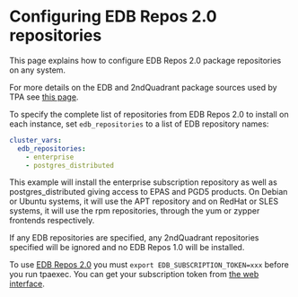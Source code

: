 # Configuring EDB Repos 2.0 repositories

This page explains how to configure EDB Repos 2.0 package repositories
on any system.

For more details on the EDB and 2ndQuadrant package sources used by
TPA see [this page](2q_and_edb_repositories.md).

To specify the complete list of repositories from EDB Repos 2.0 to
install on each instance, set `edb_repositories` to a list of EDB
repository names:

```yaml
cluster_vars:
  edb_repositories:
    - enterprise
    - postgres_distributed
```

This example will install the enterprise subscription repository as well
as postgres_distributed giving access to EPAS and PGD5 products.
On Debian or Ubuntu systems, it will use the APT repository and on
RedHat or SLES systems, it will use the rpm repositories, through the yum
or zypper frontends respectively.

If any EDB repositories are specified, any 2ndQuadrant repositories
specified will be ignored and no EDB Repos 1.0 will be installed.

To use [EDB Repos 2.0](https://www.enterprisedb.com/repos/) you must
`export EDB_SUBSCRIPTION_TOKEN=xxx` before you run tpaexec. You can get
your subscription token from [the web
interface](https://www.enterprisedb.com/repos-downloads).
